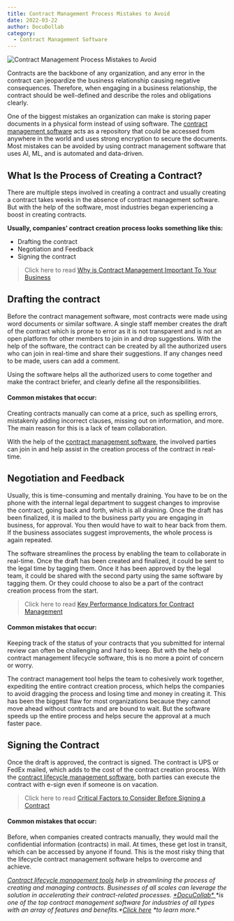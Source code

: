 ```yaml
---
title: Contract Management Process Mistakes to Avoid
date: 2022-03-22
author: DocuDollab
category:
  - Contract Management Software
---
```


![Contract Management Process Mistakes to Avoid](/img/blog/Contract-Process-Mistakes-to-Avoid-850x429.jpg)

Contracts are the backbone of any organization, and any error in the contract can jeopardize the business relationship causing negative consequences. Therefore, when engaging in a business relationship, the contract should be well-defined and describe the roles and obligations clearly.

One of the biggest mistakes an organization can make is storing paper documents in a physical form instead of using software. The [contract management software](https://docucollab.com/contract-management-software/) acts as a repository that could be accessed from anywhere in the world and uses strong encryption to secure the documents. Most mistakes can be avoided by using contract management software that uses AI, ML, and is automated and data-driven.

## **What Is the Process of Creating a Contract?**

There are multiple steps involved in creating a contract and usually creating a contract takes weeks in the absence of contract management software. But with the help of the software, most industries began experiencing a boost in creating contracts.

**Usually, companies’ contract creation process looks something like this:**

- Drafting the contract
- Negotiation and Feedback
- Signing the contract

> Click here to read [Why is Contract Management Important To Your Business](https://docucollab.com/why-contract-management-important-to-your-business/)

## Drafting the contract

Before the contract management software, most contracts were made using word documents or similar software. A single staff member creates the draft of the contract which is prone to error as it is not transparent and is not an open platform for other members to join in and drop suggestions. With the help of the software, the contract can be created by all the authorized users who can join in real-time and share their suggestions. If any changes need to be made, users can add a comment.

Using the software helps all the authorized users to come together and make the contract briefer, and clearly define all the responsibilities.

#### **Common mistakes that occur:**

Creating contracts manually can come at a price, such as spelling errors, mistakenly adding incorrect clauses, missing out on information, and more. The main reason for this is a lack of team collaboration.

With the help of the [contract management software](https://docucollab.com/contract-management-software/), the involved parties can join in and help assist in the creation process of the contract in real-time.

## Negotiation and Feedback

Usually, this is time-consuming and mentally draining. You have to be on the phone with the internal legal department to suggest changes to improvise the contract, going back and forth, which is all draining. Once the draft has been finalized, it is mailed to the business party you are engaging in business, for approval. You then would have to wait to hear back from them. If the business associates suggest improvements, the whole process is again repeated.

The software streamlines the process by enabling the team to collaborate in real-time. Once the draft has been created and finalized, it could be sent to the legal time by tagging them. Once it has been approved by the legal team, it could be shared with the second party using the same software by tagging them. Or they could choose to also be a part of the contract creation process from the start.

> Click here to read [Key Performance Indicators for Contract Management](https://docucollab.com/key-performance-indicators-for-the-effective-management-of-contracts/)

#### **Common mistakes that occur:**

Keeping track of the status of your contracts that you submitted for internal review can often be challenging and hard to keep. But with the help of contract management lifecycle software, this is no more a point of concern or worry.

The contract management tool helps the team to cohesively work together, expediting the entire contract creation process, which helps the companies to avoid dragging the process and losing time and money in creating it. This has been the biggest flaw for most organizations because they cannot move ahead without contracts and are bound to wait. But the software speeds up the entire process and helps secure the approval at a much faster pace.

## Signing the Contract

Once the draft is approved, the contract is signed. The contract is UPS or FedEx mailed, which adds to the cost of the contract creation process. With the [contract lifecycle management software](https://docucollab.com/contract-management-software/), both parties can execute the contract with e-sign even if someone is on vacation.

> Click here to read [Critical Factors to Consider Before Signing a Contract](https://docucollab.com/critical-factors-to-consider-before-signing-a-contract/)

#### **Common mistakes that occur:**

Before, when companies created contracts manually, they would mail the confidential information (contracts) in mail. At times, these get lost in transit, which can be accessed by anyone if found. This is the most risky thing that the lifecycle contract management software helps to overcome and achieve.

*[Contract lifecycle management tools](https://docucollab.com/contract-management-software/) help in streamlining the process of creating and managing contracts. Businesses of all scales can leverage the solution in accelerating their contract-related processes. [\*DocuCollab\* ](https://docucollab.com/)\*is one of the top contract management software for industries of all types with an array of features and benefits.\*[Click here](https://docucollab.com/book-demo/) \*to learn more.**
